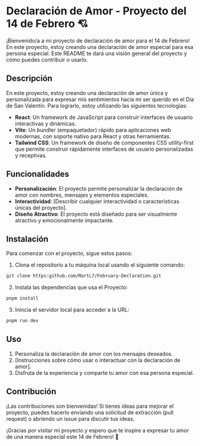 # Declaración de Amor - Proyecto del 14 de Febrero 💘

¡Bienvenido/a a mi proyecto de declaración de amor para el 14 de Febrero! En este proyecto, estoy creando una declaración de amor especial para esa persona especial. Este README te dará una visión general del proyecto y cómo puedes contribuir o usarlo.

## Descripción

En este proyecto, estoy creando una declaración de amor única y personalizada para expresar mis sentimientos hacia mi ser querido en el Día de San Valentín. Para lograrlo, estoy utilizando las siguientes tecnologías:

- **React**: Un framework de JavaScript para construir interfaces de usuario interactivas y dinámicas.
- **Vite**: Un bundler (empaquetador) rápido para aplicaciones web modernas, con soporte nativo para React y otras herramientas.
- **Tailwind CSS**: Un framework de diseño de componentes CSS utility-first que permite construir rápidamente interfaces de usuario personalizadas y receptivas.

## Funcionalidades

- **Personalización**: El proyecto permite personalizar la declaración de amor con nombres, mensajes y elementos especiales.
- **Interactividad**: [Describir cualquier interactividad o características únicas del proyecto].
- **Diseño Atractivo**: El proyecto está diseñado para ser visualmente atractivo y emocionalmente impactante.

## Instalación

Para comenzar con el proyecto, sigue estos pasos:

1. Clona el repositorio a tu máquina local usando el siguiente comando:

```bash
git clone https:github.com/MartL7/February-Declaration.git
```

2. Instala las dependencias que usa el Proyecto:
```bash
pnpm install
```

3. Inincia el servidor local para acceder a la URL:
```bash
pnpm run dev
```

## Uso

1. Personaliza la declaración de amor con los mensajes deseados.
2. [Instrucciones sobre cómo usar o interactuar con la declaración de amor].
3. Disfruta de la experiencia y comparte tu amor con esa persona especial.

## Contribución

¡Las contribuciones son bienvenidas! Si tienes ideas para mejorar el proyecto, puedes hacerlo enviando una solicitud de extracción (pull request) o abriendo un issue para discutir tus ideas.

¡Gracias por visitar mi proyecto y espero que te inspire a expresar tu amor de una manera especial este 14 de Febrero! 💖

